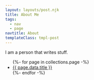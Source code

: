 ```yaml
---
layout: layouts/post.njk
title: About Me
tags:
  - nav
  - page
navtitle: About
templateClass: tmpl-post
---
```


I am a person that writes stuff.

<ul>
{%- for page in collections.page -%}
  <li><a href="{{ page.url }}">{{ page.data.title }}</a></li>
{%- endfor -%}
</ul>
